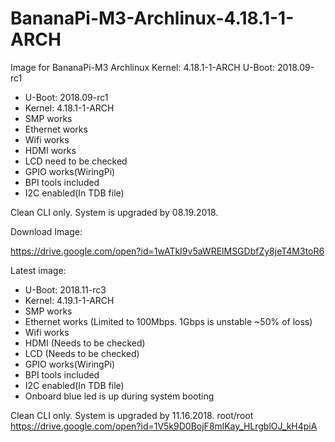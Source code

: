 # BananaPi-M3-Archlinux-4.18.1-1-ARCH

Image for BananaPi-M3 Archlinux Kernel: 4.18.1-1-ARCH U-Boot: 2018.09-rc1

* U-Boot: 2018.09-rc1
* Kernel: 4.18.1-1-ARCH
* SMP works
* Ethernet works
* Wifi works
* HDMI works
* LCD need to be checked
* GPIO works(WiringPi)
* BPI tools included
* I2C enabled(In TDB file)

Clean CLI only. System is upgraded by 08.19.2018.

Download Image:

https://drive.google.com/open?id=1wATkI9v5aWRElMSGDbfZy8jeT4M3toR6

Latest image:

 * U-Boot: 2018.11-rc3
 * Kernel: 4.19.1-1-ARCH
 * SMP works
 * Ethernet works (Limited to 100Mbps. 1Gbps is unstable ~50% of loss)
 * Wifi works
 * HDMI (Needs to be checked)
 * LCD (Needs to be checked)
 * GPIO works(WiringPi)
 * BPI tools included
 * I2C enabled(In TDB file)
 * Onboard blue led is up during system booting

Clean CLI only. System is upgraded by 11.16.2018. root/root
https://drive.google.com/open?id=1V5k9D0BojF8mlKay_HLrgblOJ_kH4piA

